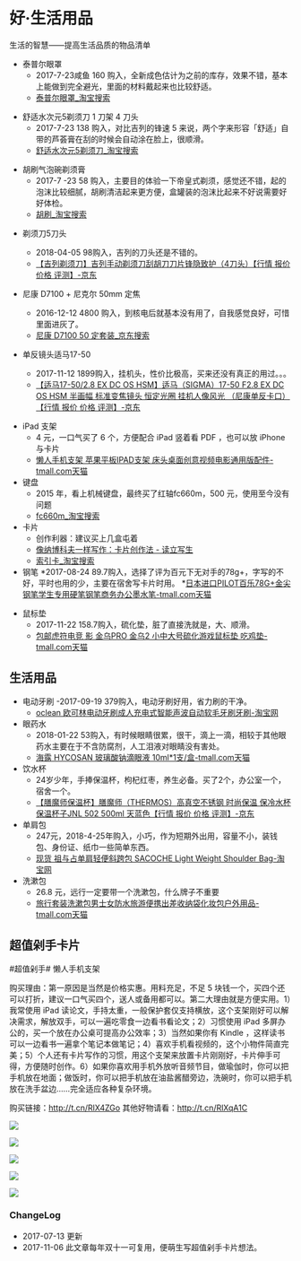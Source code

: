 # 好·生活用品

生活的智慧——提高生活品质的物品清单


* 泰普尔眼罩
 	- 2017-7-23咸鱼 160 购入，全新成色估计为之前的库存，效果不错，基本上能做到完全避光，里面的材料戴起来也比较舒适。
	+ [泰普尔眼罩_淘宝搜索](https://s.taobao.com/search?q=HX6730)

- 舒适水次元5剃须刀 1 刀架 4 刀头
	- 2017-7-23 138 购入，对比吉列的锋速 5 来说，两个字来形容「舒适」自带的芦荟膏在刮的时候会自动涂在脸上，很顺滑。
	- [舒适水次元5剃须刀_淘宝搜索](https://s.taobao.com/search?q=%E8%88%92%E9%80%82%E6%B0%B4%E6%AC%A1%E5%85%835&imgfile=&js=1&stats_click=search_radio_all%3A1&initiative_id=staobaoz_20170730&ie=utf8)

* 胡刷气泡碗剃须膏
	-  2017-7 -23 58 购入，主要目的体验一下帝皇式剃须，感觉还不错，起的泡沫比较细腻，胡刷清洁起来更方便，盒罐装的泡沫比起来不好说需要好好体检。
	- [胡刷_淘宝搜索](https://s.taobao.com/search?q=%E8%83%A1%E5%88%B7&imgfile=&js=1&stats_click=search_radio_all%3A1&initiative_id=staobaoz_20170730&ie=utf8)
- 剃须刀5刀头
	- 2018-04-05 98购入，吉列的刀头还是不错的。
	- [【吉列剃须刀】吉列手动剃须刀刮胡刀刀片锋隐致护（4刀头）【行情 报价 价格 评测】-京东](https://item.jd.com/2552201.html)

- 尼康 D7100 + 尼克尔 50mm 定焦
  * 2016-12-12 4800 购入，到核电后就基本没有用了，自我感觉良好，可惜里面进灰了。
  * [尼康 D7100 50 定套装_京东搜索](https://search.jd.com/Search?keyword=%E5%B0%BC%E5%BA%B7d7100&enc=utf-8&suggest=6.def.0.T13&wq=%E5%B0%BC%E5%BA%B7&pvid=3fbbf0808eb14c3584e0e16c94928116)

- 单反镜头适马17-50
	- 2017-11-12 1899购入，挂机头，性价比极高，买来还没有真正的用过。。。
	- [【适马17-50/2.8 EX DC OS HSM】适马（SIGMA）17-50 F2.8 EX DC OS HSM 半画幅 标准变焦镜头 恒定光圈 挂机人像风光 （尼康单反卡口）【行情 报价 价格 评测】-京东](https://item.jd.com/1324399.html)

* iPad 支架
    * 4 元，一口气买了 6 个，方便配合 iPad 竖着看 PDF ，也可以放 iPhone 与卡片
    * [懒人手机支架 苹果平板IPAD支架 床头桌面创意视频电影通用版配件-tmall.com天猫](https://detail.tmall.com/item.htm?id=520860997424&spm=a1z09.2.0.0.1f30a53fSZSkCo&_u=dah2q2u539d)
* 键盘
    * 2015 年，看上机械键盘，最终买了红轴fc660m，500 元，使用至今没有问题
    * [fc660m_淘宝搜索](https://s.taobao.com/search?q=fc660m&s_from=newHeader&ssid=s5-e&search_type=item&sourceId=tb.item)
* 卡片
    * 创作利器：建议买上几盒屯着
    * [像纳博科夫一样写作：卡片创作法 - 读立写生](http://www.cnfeat.com/blog/2016/11/20/NabokovWriteStyle/)
    *  [索引卡_淘宝搜索](https://s.taobao.com/search?q=%E7%B4%A2%E5%BC%95%E5%8D%A1)
* 钢笔
    *2017-08-24 89.7购入，选择了评为百元下无对手的78g+，字写的不好，平时也用的少，主要在宿舍写卡片时用。
    *[日本进口PILOT百乐78G+金尖钢笔学生专用硬笔钢笔商务办公墨水笔-tmall.com天猫](https://detail.tmall.com/item.htm?id=529429740245&spm=a1z09.2.0.0.56cb2e8dvhyhtG&_u=81rsk1grccc1)
- 鼠标垫
	- 2017-11-22 158.7购入，硫化垫，脏了直接洗就是，大、顺滑。
	- [包邮虎符电竞 影 金乌PRO 金乌2 小中大号硫化游戏鼠标垫 吃鸡垫-tmall.com天猫](https://detail.tmall.com/item.htm?id=43217863557&spm=a1z09.2.0.0.56cb2e8dvhyhtG&_u=81rsk1gr8863&skuId=3236040364890)

## 生活用品
- 电动牙刷
	-2017-09-19 379购入，电动牙刷好用，省力刷的干净。
	- [oclean 欧可林电动牙刷成人充电式智能声波自动软毛牙刷牙刷-淘宝网](https://item.taobao.com/item.htm?spm=a1z09.2.0.0.56cb2e8dvhyhtG&id=555312373700&_u=81rsk1gr413f)
- 眼药水
	- 2018-01-22 53购入，有时候眼睛很累，很干，滴上一滴，相较于其他眼药水主要在于不含防腐剂，人工泪液对眼睛没有害处。
	- [海露 HYCOSAN 玻璃酸钠滴眼液 10ml*1支/盒-tmall.com天猫](https://detail.yao.95095.com/item.htm?id=521103010573&spm=a1z09.2.0.0.56cb2e8dvhyhtG)
- 饮水杯
    - 24岁少年，手捧保温杯，枸杞红枣，养生必备。买了2个，办公室一个，宿舍一个。
    - [【膳魔师保温杯】膳魔师（THERMOS）高真空不锈钢 时尚保温 保冷水杯 保温杯子JNL 502 500ml 天蓝色【行情 报价 价格 评测】-京东](https://item.jd.hk/2669354.html)
- 单肩包
    - 247元，2018-4-25年购入，小巧，作为短期外出用，容量不小，装钱包、身份证、纸巾一些简单东西。
    - [现货 祖与占单肩轻便斜跨包 SACOCHE Light Weight Shoulder Bag-淘宝网](https://item.taobao.com/item.htm?spm=a1z09.2.0.0.56cb2e8dvhyhtG&id=556414117925&_u=81rsk1gr7ca3)
- 洗漱包
    - 26.8 元，远行一定要带一个洗漱包，什么牌子不重要
    - [旅行套装洗漱包男士女防水旅游便携出差收纳袋化妆包户外用品-tmall.com天猫](https://detail.tmall.com/item.htm?id=15944624008&spm=a1z09.2.0.0.1f30a53fSZSkCo&_u=dah2q2u284a)



## 超值剁手卡片

#超值剁手# 懒人手机支架

购买理由：第一原因是当然是价格实惠。用料充足，不足 5 块钱一个，买四个还可以打折，建议一口气买四个，送人或备用都可以。第二大理由就是方便实用。1）我常使用 iPad 读论文，手持太重，一般保护套仅支持横放，这个支架刚好可以解决需求，解放双手，可以一遍吃零食一边看书看论文；2）习惯使用 iPad 多屏办公的，买一个放在办公桌可提高办公效率；3）当然如果你有 Kindle ，这样读书可以一边看书一遍拿个笔记本做笔记；4）喜欢手机看视频的，这个小物件简直完美；5）个人还有卡片写作的习惯，用这个支架来放置卡片刚刚好，卡片伸手可得，方便随时创作。6）如果你喜欢用手机外放听音频节目，做瑜伽时，你可以把手机放在地面；做饭时，你可以把手机放在油盐酱醋旁边，洗碗时，你可以把手机放在洗手盆边……完全适应各种复杂环境。

购买链接：http://t.cn/RlX4ZGo 其他好物请看：http://t.cn/RlXqA1C


![](http://openmindclub.qiniudn.com/omt/LivingGoods01.jpg)

![](http://openmindclub.qiniudn.com/omt/LivingGoods02.jpg)

![](http://openmindclub.qiniudn.com/omt/LivingGoods03.jpg)

![](http://openmindclub.qiniudn.com/omt/LivingGoods04.jpg)

![](http://openmindclub.qiniudn.com/omt/LivingGoods05.jpg)






### ChangeLog

- 2017-07-13 更新
- 2017-11-06 此文章每年双十一可复用，便萌生写超值剁手卡片想法。
